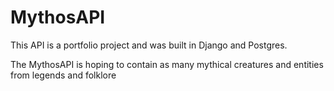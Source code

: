# MythosAPI

This API is a portfolio project and was built in Django and Postgres.

The MythosAPI is hoping to contain as many mythical creatures and entities from legends and folklore

